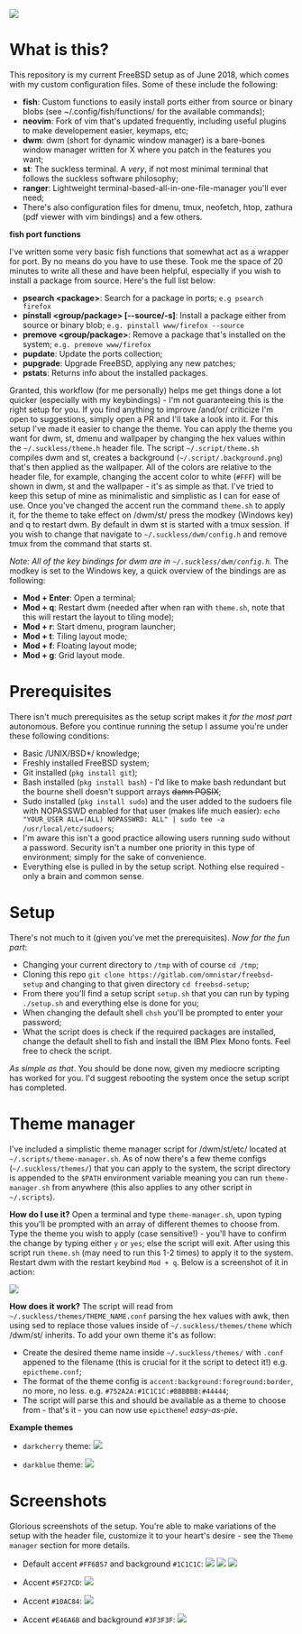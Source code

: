 ![](https://upload.wikimedia.org/wikipedia/en/thumb/d/df/Freebsd_logo.svg/500px-Freebsd_logo.svg.png)
# What is this?
This repository is my current FreeBSD setup as of June 2018, which comes with my custom configuration files. Some of these include the following: 
- **fish**: Custom functions to easily install ports either from source or binary blobs (see ~/.config/fish/functions/ for the available commands);
- **neovim**: Fork of vim that's updated frequently, including useful plugins to make developement easier, keymaps, etc;
- **dwm**: dwm (short for dynamic window manager) is a bare-bones window manager written for X where you patch in the features you want;
- **st**: The suckless terminal. A *very*, if not most minimal terminal that follows the suckless software philosophy;
- **ranger**: Lightweight terminal-based-all-in-one-file-manager you'll ever need;
- There's also configuration files for dmenu, tmux, neofetch, htop, zathura (pdf viewer with vim bindings) and a few others.

**fish port functions**

I've written some very basic fish functions that somewhat act as a wrapper for port. By no means do you have to use these. Took me the space of 20 minutes to write all these and have been helpful, especially if you wish to install a package from source. Here's the full list below:
- **psearch \<package\>**: Search for a package in ports; ``e.g psearch firefox``
- **pinstall \<group/package\> [--source/-s]**: Install a package either from source or binary blob; ``e.g. pinstall www/firefox --source``
- **premove \<group/package\>**: Remove a package that's installed on the system; ``e.g. premove www/firefox``
- **pupdate**: Update the ports collection;
- **pupgrade**: Upgrade FreeBSD, applying any new patches;
- **pstats**: Returns info about the installed packages.

Granted, this workflow (for me personally) helps me get things done a lot quicker (especially  with my keybindings) - I'm not guaranteeing this is the right setup for you. If you find anything to improve /and/or/ criticize I'm open to suggestions, simply open a PR and I'll take a look into it. For this setup I've made it easier to change the theme. You can apply the theme you want for dwm, st, dmenu and wallpaper by changing the hex values within the ``~/.suckless/theme.h`` header file. The script ``~/.script/theme.sh`` compiles dwm and st, creates a background (``~/.script/.background.png``) that's then applied as the wallpaper. All of the colors are relative to the header file, for example, changing the accent color to white (``#FFF``) will be shown in dwm, st and the wallpaper - it's as simple as that. I've tried to keep this setup of mine as minimalistic and simplistic as I can for ease of use. Once you've changed the accent run the command ``theme.sh`` to apply it, for the theme to take effect on /dwm/st/ press the modkey (Windows key) and q to restart dwm. By default in dwm st is started with a tmux session. If you wish to change that navigate to ``~/.suckless/dwm/config.h`` and remove tmux from the command that starts st.

*Note: All of the key bindings for dwm are in ``~/.suckless/dwm/config.h``.* The modkey is set to the Windows key, a quick overview of the bindings are as following:
- **Mod + Enter**: Open a terminal;
- **Mod + q**: Restart dwm (needed after when ran with ``theme.sh``, note that this will restart the layout to tiling mode);
- **Mod + r**: Start dmenu, program launcher;
- **Mod + t**: Tiling layout mode;
- **Mod + f**: Floating layout mode;
- **Mod + g**: Grid layout mode.

# Prerequisites
There isn't much prerequisites as the setup script makes it *for the most part* autonomous. Before you continue running the setup I assume you're under these following conditions:
- Basic /UNIX/BSD*/ knowledge;
- Freshly installed FreeBSD system;
- Git installed (``pkg install git``);
- Bash installed (``pkg install bash``) - I'd like to make bash redundant but the bourne shell doesn't support arrays ~~damn POSIX~~;
- Sudo installed (``pkg install sudo``) and the user added to the sudoers file with NOPASSWD enabled for that user (makes life much easier): ``echo "YOUR_USER ALL=(ALL) NOPASSWRD: ALL" | sudo tee -a /usr/local/etc/sudoers``;
- I'm aware this isn't a good practice allowing users running sudo without a password. Security isn't a number one priority in this type of environment; simply for the sake of convenience.
- Everything else is pulled in by the setup script. Nothing else required - only a brain and common sense.

# Setup
There's not much to it (given you've met the prerequisites). *Now for the fun part*:
- Changing your current directory to ``/tmp`` with of course ``cd /tmp``;
- Cloning this repo ``git clone https://gitlab.com/omnistar/freebsd-setup`` and changing to that given directory ``cd freebsd-setup``;
- From there you'll find a setup script ``setup.sh`` that you can run by typing ``./setup.sh`` and everything else is done for you;
- When changing the default shell ``chsh`` you'll be prompted to enter your password;
- What the script does is check if the required packages are installed, change the default shell to fish and install the IBM Plex Mono fonts. Feel free to check the script.

*As simple as that*. You should be done now, given my mediocre scripting has worked for you. I'd suggest rebooting the system once the setup script has completed.

# Theme manager
I've included a simplistic theme manager script for /dwm/st/etc/ located at ``~/.scripts/theme-manager.sh``. As of now there's a few theme configs (`~/.suckless/themes/`) that you can apply to the system, the script directory is appended to the ``$PATH`` environment variable meaning you can run ``theme-manager.sh`` from anywhere (this also applies to any other script in ``~/.scripts``).

**How do I use it?**
Open a terminal and type ``theme-manager.sh``, upon typing this you'll be prompted with an array of different themes to choose from. Type the theme you wish to apply (case sensitive!) - you'll have to confirm the change by typing either ``y`` or ``yes``; else the script will exit. After using this script run ``theme.sh`` (may need to run this 1-2 times) to apply it to the system. Restart dwm with the restart keybind ``Mod + q``. Below is a screenshot of it in action:

![](./screenshots/7.png)

**How does it work?**
The script will read from ``~/.suckless/themes/THEME_NAME.conf`` parsing the hex values with awk, then using sed to replace those values inside of ``~/.suckless/themes/theme`` which /dwm/st/ inherits. To add your own theme it's as follow:
- Create the desired theme name inside ``~/.suckless/themes/`` with ``.conf`` appened to the filename (this is crucial for it the script to detect it!) e.g. ``epictheme.conf``;
- The format of the theme config is ``accent:background:foreground:border``, no more, no less. e.g. ``#752A2A:#1C1C1C:#BBBBBB:#44444``;
- The script will parse this and should be available as a theme to choose from - that's it - you can now use ``epictheme``! *easy-as-pie*.

**Example themes**
- ``darkcherry`` theme:
![](./screenshots/8.png)

- ``darkblue`` theme:
![](./screenshots/9.png)

# Screenshots
Glorious screenshots of the setup. You're able to make variations of the setup with the header file, customize it to your heart's desire - see the ``Theme manager`` section for more details.

- Default accent ``#FF6B57`` and background ``#1C1C1C``:
![](./screenshots/1.png)
![](./screenshots/2.png)
![](./screenshots/3.png)

- Accent ``#5F27CD``:
![](./screenshots/4.png)

- Accent ``#10AC84``:
![](./screenshots/5.png)

- Accent ``#E46A6B`` and background ``#3F3F3F``:
![](./screenshots/6.png)